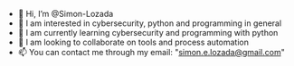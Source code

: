 - 👋 Hi, I’m @Simon-Lozada
- 👀 I am interested in cybersecurity, python and programming in general
- 🌱 I am currently learning cybersecurity and programming with python
- 💞️ I am looking to collaborate on tools and process automation
- 📫 You can contact me through my email: "simon.e.lozada@gmail.com"

<!---
Simon-Lozada/Simon-Lozada is a ✨ special ✨ repository because its `README.md` (this file) appears on your GitHub profile.
You can click the Preview link to take a look at your changes.
--->
